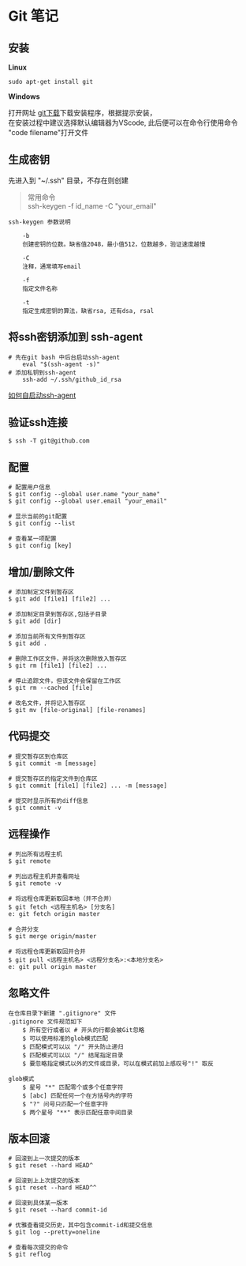 # Git 笔记
## 安装
**Linux**
~~~
sudo apt-get install git
~~~
**Windows**     

打开网址 [git下载](http://git-scm.com/download/win)下载安装程序，根据提示安装，     
在安装过程中建议选择默认编辑器为VScode, 此后便可以在命令行使用命令 "code filename"打开文件
## 生成密钥
先进入到 "~/.ssh" 目录，不存在则创建     
> 常用命令  
> ssh-keygen -f id_name -C "your_email"
~~~
ssh-keygen 参数说明

    -b
    创建密钥的位数。缺省值2048，最小值512，位数越多，验证速度越慢

    -C
    注释，通常填写email

    -f 
    指定文件名称
    
    -t
    指定生成密钥的算法，缺省rsa, 还有dsa, rsal
~~~
## 将ssh密钥添加到 ssh-agent

~~~
# 先在git bash 中后台启动ssh-agent
    eval "$(ssh-agent -s)"
# 添加私钥到ssh-agent
    ssh-add ~/.ssh/github_id_rsa
~~~
[如何自启动ssh-agent](https://help.github.com/cn/articles/working-with-ssh-key-passphrases)

## 验证ssh连接
    $ ssh -T git@github.com

## 配置
~~~
# 配置用户信息
$ git config --global user.name "your_name"
$ git config --global user.email "your_email"

# 显示当前的git配置
$ git config --list

# 查看某一项配置
$ git config [key]
~~~
## 增加/删除文件
~~~
# 添加制定文件到暂存区
$ git add [file1] [file2] ...

# 添加制定目录到暂存区,包括子目录
$ git add [dir]

# 添加当前所有文件到暂存区
$ git add .

# 删除工作区文件，并将这次删除放入暂存区
$ git rm [file1] [file2] ...

# 停止追踪文件，但该文件会保留在工作区
$ git rm --cached [file]

# 改名文件，并将记入暂存区
$ git mv [file-original] [file-renames]
~~~
## 代码提交
~~~
# 提交暂存区到仓库区
$ git commit -m [message]

# 提交暂存区的指定文件到仓库区
$ git commit [file1] [file2] ... -m [message]

# 提交时显示所有的diff信息
$ git commit -v
~~~
## 远程操作
~~~
# 列出所有远程主机
$ git remote

# 列出远程主机并查看网址
$ git remote -v

# 将远程仓库更新取回本地（并不合并）
$ git fetch <远程主机名> [分支名]
e: git fetch origin master

# 合并分支
$ git merge origin/master

# 将远程仓库更新取回并合并
$ git pull <远程主机名> <远程分支名>:<本地分支名>
e: git pull origin master
~~~
## 忽略文件
~~~
在仓库目录下新建 ".gitignore" 文件
.gitignore 文件规范如下
    $ 所有空行或者以 # 开头的行都会被Git忽略
    $ 可以使用标准的glob模式匹配
    $ 匹配模式可以以 "/" 开头防止递归
    $ 匹配模式可以以 "/" 结尾指定目录
    $ 要忽略指定模式以外的文件或目录，可以在模式前加上感叹号"!" 取反

glob模式
    $ 星号 "*" 匹配零个或多个任意字符
    $ [abc] 匹配任何一个在方括号内的字符
    $ "?" 问号只匹配一个任意字符
    $ 两个星号 "**" 表示匹配任意中间目录
~~~

## 版本回滚
~~~
# 回滚到上一次提交的版本
$ git reset --hard HEAD^

# 回滚到上上次提交的版本
$ git reset --hard HEAD^^

# 回滚到具体某一版本
$ git reset --hard commit-id

# 优雅查看提交历史，其中包含commit-id和提交信息
$ git log --pretty=oneline

# 查看每次提交的命令
$ git reflog
~~~
